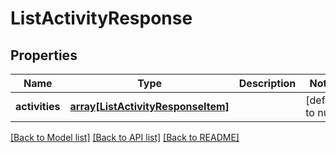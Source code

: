 # ListActivityResponse

## Properties
Name | Type | Description | Notes
------------ | ------------- | ------------- | -------------
**activities** | [**array[ListActivityResponseItem]**](ListActivityResponseItem.md) |  | [default to null]

[[Back to Model list]](../README.md#documentation-for-models) [[Back to API list]](../README.md#documentation-for-api-endpoints) [[Back to README]](../README.md)


